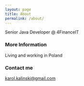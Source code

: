 ```yaml
---
layout: page
title: About
permalink: /about/
---
```


Senior Java Developer @ 4FinanceIT

### More Information

Living and working in Poland

### Contact me

[karol.kalinski@gmail.com](mailto:karol.kalinski@gmail.com)
